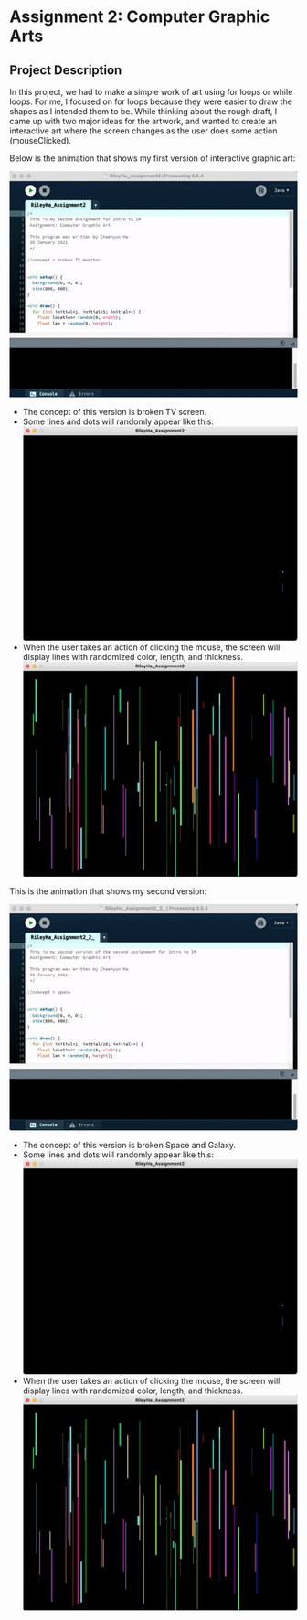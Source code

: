 # Assignment 2: Computer Graphic Arts 

## Project Description
In this project, we had to make a simple work of art using for loops or while loops. For me, I focused on for loops because they were easier to draw the shapes as I intended them to be. While thinking about the rough draft, I came up with two major ideas for the artwork, and wanted to create an interactive art where the screen changes as the user does some action (mouseClicked). 

Below is the animation that shows my first version of interactive graphic art:

![](images/Ass2A.gif)
- The concept of this version is broken TV screen. 
- Some lines and dots will randomly appear like this: 
![](images/Ass2a_NotClicked.png)
- When the user takes an action of clicking the mouse, the screen will display lines with randomized color, length, and thickness.
![](images/Ass2a_Clicked.png)

This is the animation that shows my second version:

![](images/Ass2B.gif)
- The concept of this version is broken Space and Galaxy. 
- Some lines and dots will randomly appear like this: 
![](images/Ass2a_NotClicked.png)
- When the user takes an action of clicking the mouse, the screen will display lines with randomized color, length, and thickness.
![](images/Ass2a_Clicked.png)

